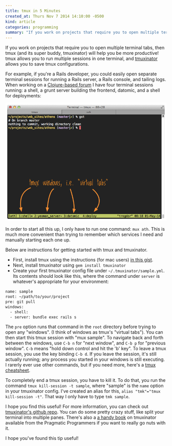 ```yaml
---
title: tmux in 5 Minutes
created_at: Thurs Nov 7 2014 14:10:00 -0500
kind: article
categories: programming
summary: "If you work on projects that require you to open multiple terminal tabs, then tmux will help you be more productive! This brief guide will show you an easy way to get started."
---
```


If you work on projects that require you to open multiple terminal
tabs, then tmux (and its super buddy, tmuxinator) will help you be
more productive! tmux allows you to run multiple sessions in one
terminal, and [tmuxinator](https://github.com/tmuxinator/tmuxinator)
allows you to save tmux configurations.

For example, if you're a Rails developer, you could easily open
separate terminal sessions for running a Rails server, a Rails
console, and tailing logs. When working on a
[Clojure-based forum](/programming/building-a-forum-with-clojure-datomic-angular/)
I have four terminal sessions running: a shell, a grunt server
building the frontend, datomic, and a shell for deployments:

![tmuxinator.png](/assets/images/tmux/tmuxinator.png)

In order to start all this up, I only have to run one command: `mux
ath`. This is much more convenient than trying to remember which
services I need and manually starting each one up.

Below are instructions for getting started with tmux and tmuxinator.

* First, install tmux using the instructions (for mac users)
[in this gist](https://gist.github.com/simme/1297707).
* Next, install tmuxinator using `gem install tmuxinator`
* Create your first tmuxinator config file under
`~/.tmuxinator/sample.yml`. Its contents should look like this, where
the command under `server` is whatever's appropriate for your
environment:

```
name: sample
root: ~/path/to/your/project
pre: git pull
windows:
  - shell: 
  - server: bundle exec rails s
```

The `pre` option runs that command in the `root` directory before
trying to open any "windows". (I think of windows as tmux's "virtual
tabs"). You can then start this tmux session with "mux sample". To
navigate back and forth between the windows, use `C-b n` for "next
window", and `C-b p` for "previous window". `C-b` means "hold down
control and hit the 'b' key".  To leave a tmux session, you use the
key binding `C-b d`. If you leave the session, it's still actually
running; any process you started in your windows is still executing.
I rarerly ever use other commands, but if you need more, here's a
[tmux cheatsheet](http://cheat.errtheblog.com/s/tmux).


To completely end a tmux session, you have to kill it. To do that, you
run the command `tmux kill-session -t sample`, where "sample" is the
`name` option in your tmuxinator config. I've created an alias for
this, `alias "tmk"="tmux kill-session -t"`. That way I only have to
type `tmk sample`.

I hope you find this useful! For more information, you can check out
[tmuxinator's github repo](https://github.com/tmuxinator/tmuxinator). You
can do some pretty crazy stuff, like split your terminal into multiple
panes. There's also a [a handy book](http://amzn.to/1Ww8tut) on
tmuxinator available from the Pragmatic Programmers if you want to
really go nuts with it.

I hope you've found this tip useful!
